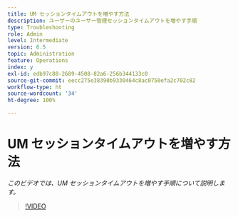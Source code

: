 ```yaml
---
title: UM セッションタイムアウトを増やす方法
description: ユーザーのユーザー管理セッションタイムアウトを増やす手順
type: Troubleshooting
role: Admin
level: Intermediate
version: 6.5
topic: Administration
feature: Operations
index: y
exl-id: edb97c88-2689-4508-82a6-256b344133c0
source-git-commit: eecc275e38390b9330464c8ac0750efa2c702c82
workflow-type: ht
source-wordcount: '34'
ht-degree: 100%

---
```



# UM セッションタイムアウトを増やす方法

*このビデオでは、UM セッションタイムアウトを増やす手順について説明します。*

>[!VIDEO](https://video.tv.adobe.com/v/335503?quality=12&learn=on)
